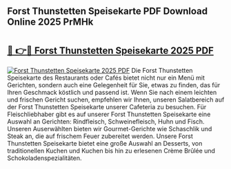 ## Forst Thunstetten Speisekarte PDF Download Online 2025 PrMHk

# <h2><a href="http://gcdyew1.nevu.top/?p=Forst+Thunstetten+Speisekarte">🔗 👉🔴 Forst Thunstetten Speisekarte 2025 PDF</a></h2>

[![Forst Thunstetten Speisekarte 2025 PDF](https://i.imgur.com/dBaPXMq.png)](http://gcdyew1.nevu.top/?p=Forst+Thunstetten+Speisekarte)
Die Forst Thunstetten Speisekarte des Restaurants oder Cafés bietet nicht nur ein Menü mit Gerichten, sondern auch eine Gelegenheit für Sie, etwas zu finden, das für Ihren Geschmack köstlich und passend ist. Wenn Sie nach einem leichten und frischen Gericht suchen, empfehlen wir Ihnen, unseren Salatbereich auf der Forst Thunstetten Speisekarte unserer Cafeteria zu besuchen. Für Fleischliebhaber gibt es auf unserer Forst Thunstetten Speisekarte eine Auswahl an Gerichten: Rindfleisch, Schweinefleisch, Huhn und Fisch. Unseren Auserwählten bieten wir Gourmet-Gerichte wie Schaschlik und Steak an, die auf frischem Feuer zubereitet werden. Unsere Forst Thunstetten Speisekarte bietet eine große Auswahl an Desserts, von traditionellen Kuchen und Kuchen bis hin zu erlesenen Crème Brûlée und Schokoladenspezialitäten.
